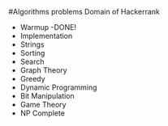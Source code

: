 #Algorithms problems Domain of Hackerrank

* Warmup -DONE!
* Implementation
* Strings
* Sorting
* Search
* Graph Theory
* Greedy
* Dynamic Programming
* Bit Manipulation
* Game Theory
* NP Complete
